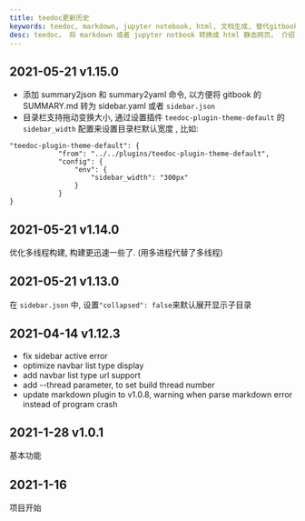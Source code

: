 ```yaml
---
title: teedoc更新历史
keywords: teedoc, markdown, jupyter notebook, html, 文档生成, 替代gitbook, 网站生成, 静态网站, 写文档, 更新历史
desc: teedoc， 将 markdown 或者 jupyter notbook 转换成 html 静态网页， 介绍了 teedoc 的更新历史
---
```


## 2021-05-21 v1.15.0

* 添加 summary2json 和 summary2yaml 命令, 以方便将 gitbook 的 SUMMARY.md 转为 sidebar.yaml 或者 `sidebar.json`
* 目录栏支持拖动变换大小, 通过设置插件 `teedoc-plugin-theme-default` 的 `sidebar_width` 配置来设置目录栏默认宽度 , 比如:
```
"teedoc-plugin-theme-default": {
            "from": "../../plugins/teedoc-plugin-theme-default",
            "config": {
                "env": {
                    "sidebar_width": "300px"
                }
            }
}
```


## 2021-05-21 v1.14.0

优化多线程构建, 构建更迅速一些了. (用多进程代替了多线程)

## 2021-05-21 v1.13.0

在 `sidebar.json` 中, 设置`"collapsed": false`来默认展开显示子目录

## 2021-04-14 v1.12.3

* fix sidebar active error
* optimize navbar list type display
* add navbar list type url support
* add --thread parameter, to set build thread number
* update markdown plugin to v1.0.8, warning when parse markdown error instead of program crash

## 2021-1-28 v1.0.1

基本功能

## 2021-1-16

项目开始



